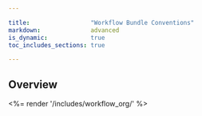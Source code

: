 ```yaml
---

title:                 "Workflow Bundle Conventions"
markdown:              advanced
is_dynamic:            true
toc_includes_sections: true

---
```


## Overview

<%= render '/includes/workflow_org/' %>



